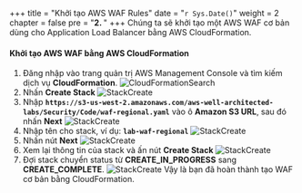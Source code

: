 +++
title = "Khởi tạo AWS WAF Rules"
date = "`r Sys.Date()`"
weight = 2
chapter = false
pre = "<b>2. </b>"
+++
Chúng ta sẽ khởi tạo một AWS WAF cơ bản dùng cho Application Load Balancer bằng AWS CloudFormation.
#### Khởi tạo AWS WAF bằng AWS CloudFormation
1. Đăng nhập vào trang quản trị AWS Management Console và tìm kiếm dịch vụ **CloudFormation**.
![CloudFormationSearch](/images/2-Create-WAF/2-Create-WAF-1.png)
2. Nhấn **Create Stack**
![StackCreate](/images/2-Create-WAF/2-Create-WAF-2.png)
3. Nhập **`https://s3-us-west-2.amazonaws.com/aws-well-architected-labs/Security/Code/waf-regional.yaml`** vào ô **Amazon S3 URL**, sau đó nhấn **Next**
![StackCreate](/images/2-Create-WAF/2-Create-WAF-3.png)
4. Nhập tên cho stack, ví dụ: **`lab-waf-regional`**
![StackCreate](/images/2-Create-WAF/2-Create-WAF-4.png)
5. Nhấn nút **Next**
![StackCreate](/images/2-Create-WAF/2-Create-WAF-5.png)
6. Xem lại thông tin của stack và ấn nút **Create Stack**
![StackCreate](/images/2-Create-WAF/2-Create-WAF-6.png)
7. Đợi stack chuyển status từ **CREATE_IN_PROGRESS** sang **CREATE_COMPLETE**.
![StackCreate](/images/2-Create-WAF/2-Create-WAF-7.png)
Vậy là bạn đã hoàn thành tạo WAF cơ bản bằng CloudFormation.

